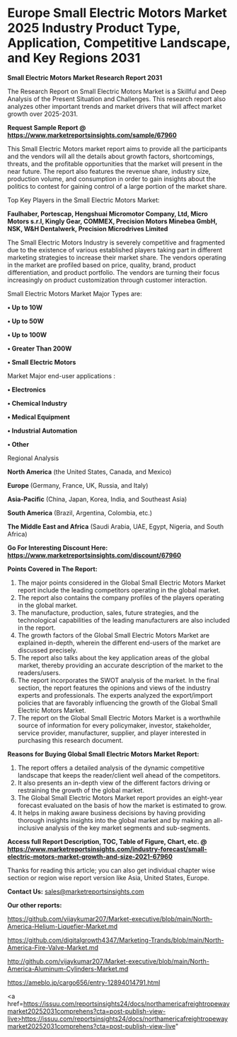# Europe Small Electric Motors Market 2025 Industry Product Type, Application, Competitive Landscape, and Key Regions 2031

<strong>Small Electric Motors Market Research Report 2031</strong>

The Research Report on Small Electric Motors Market is a Skillful and Deep Analysis of the Present Situation and Challenges. This research report also analyzes other important trends and market drivers that will affect market growth over 2025-2031.

<strong>Request Sample Report @ <a href=https://www.marketreportsinsights.com/sample/67960>https://www.marketreportsinsights.com/sample/67960</a></strong>

This Small Electric Motors market report aims to provide all the participants and the vendors will all the details about growth factors, shortcomings, threats, and the profitable opportunities that the market will present in the near future. The report also features the revenue share, industry size, production volume, and consumption in order to gain insights about the politics to contest for gaining control of a large portion of the market share.

Top Key Players in the Small Electric Motors Market:

<strong>Faulhaber, Portescap, Hengshuai Micromotor Company, Ltd, Micro Motors s.r.l, Kingly Gear, COMMEX, Precision Motors Minebea GmbH, NSK, W&H Dentalwerk, Precision Microdrives Limited</strong>

The Small Electric Motors Industry is severely competitive and fragmented due to the existence of various established players taking part in different marketing strategies to increase their market share. The vendors operating in the market are profiled based on price, quality, brand, product differentiation, and product portfolio. The vendors are turning their focus increasingly on product customization through customer interaction.

Small Electric Motors Market Major Types are:

<strong>• Up to 10W

• Up to 50W

• Up to 100W

• Greater Than 200W

• Small Electric Motors</strong>

Market Major end-user applications :

<strong>• Electronics

• Chemical Industry

• Medical Equipment

• Industrial Automation

• Other</strong>

Regional Analysis

</u><strong><b>North America</b></strong> (the United States, Canada, and Mexico)

<strong><b>Europe </b></strong>(Germany, France, UK, Russia, and Italy)

<strong><b>Asia-Pacific</b></strong> (China, Japan, Korea, India, and Southeast Asia)

<strong><b>South America</b></strong> (Brazil, Argentina, Colombia, etc.)

<strong><b>The Middle East and Africa</b></strong> (Saudi Arabia, UAE, Egypt, Nigeria, and South Africa)

<strong>Go For Interesting Discount Here: <a href=https://www.marketreportsinsights.com/discount/67960>https://www.marketreportsinsights.com/discount/67960</a></strong>

<strong>Points Covered in The Report:</strong>
<ol>
  <li>The major points considered in the Global Small Electric Motors Market report include the leading competitors operating in the global market.</li>
  <li>The report also contains the company profiles of the players operating in the global market.</li>
  <li>The manufacture, production, sales, future strategies, and the technological capabilities of the leading manufacturers are also included in the report.</li>
  <li>The growth factors of the Global Small Electric Motors Market are explained in-depth, wherein the different end-users of the market are discussed precisely.</li>
  <li>The report also talks about the key application areas of the global market, thereby providing an accurate description of the market to the readers/users.</li>
  <li>The report incorporates the SWOT analysis of the market. In the final section, the report features the opinions and views of the industry experts and professionals. The experts analyzed the export/import policies that are favorably influencing the growth of the Global Small Electric Motors Market.</li>
  <li>The report on the Global Small Electric Motors Market is a worthwhile source of information for every policymaker, investor, stakeholder, service provider, manufacturer, supplier, and player interested in purchasing this research document.</li>
</ol>
<strong>Reasons for Buying Global Small Electric Motors Market Report:</strong>

<ol>
  <li>The report offers a detailed analysis of the dynamic competitive landscape that keeps the reader/client well ahead of the competitors.</li>
  <li>It also presents an in-depth view of the different factors driving or restraining the growth of the global market.</li>
  <li>The Global Small Electric Motors Market report provides an eight-year forecast evaluated on the basis of how the market is estimated to grow.</li>
  <li>It helps in making aware business decisions by having providing thorough insights insights into the global market and by making an all-inclusive analysis of the key market segments and sub-segments.</li>
</ol>
<strong>Access full Report Description, TOC, Table of Figure, Chart, etc. @ <a href=https://www.marketreportsinsights.com/industry-forecast/small-electric-motors-market-growth-and-size-2021-67960>https://www.marketreportsinsights.com/industry-forecast/small-electric-motors-market-growth-and-size-2021-67960</a></strong>


Thanks for reading this article; you can also get individual chapter wise section or region wise report version like Asia, United States, Europe.

<strong>Contact Us:</strong>
sales@marketreportsinsights.com

<strong>Our other reports:</strong>

<a href=https://github.com/vijaykumar207/Market-executive/blob/main/North-America-Helium-Liquefier-Market.md>https://github.com/vijaykumar207/Market-executive/blob/main/North-America-Helium-Liquefier-Market.md</a>

<a href=https://github.com/digitalgrowth4347/Marketing-Trands/blob/main/North-America-Fire-Valve-Market.md>https://github.com/digitalgrowth4347/Marketing-Trands/blob/main/North-America-Fire-Valve-Market.md</a>

<a href=http://github.com/vijaykumar207/Market-executive/blob/main/North-America-Aluminum-Cylinders-Market.md>http://github.com/vijaykumar207/Market-executive/blob/main/North-America-Aluminum-Cylinders-Market.md</a>

<a href=https://ameblo.jp/cargo656/entry-12894014791.html>https://ameblo.jp/cargo656/entry-12894014791.html</a>

<a href=https://issuu.com/reportsinsights24/docs/northamericafreightropewaymarket20252031comprehens?cta=post-publish-view-live>https://issuu.com/reportsinsights24/docs/northamericafreightropewaymarket20252031comprehens?cta=post-publish-view-live</a>"
